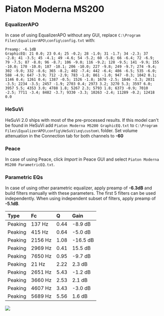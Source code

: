 # Piaton Moderna MS200

### EqualizerAPO
In case of using EqualizerAPO without any GUI, replace `C:\Program Files\EqualizerAPO\config\config.txt`
with:
```
Preamp: -6.1dB
GraphicEQ: 21 0.0; 23 0.4; 25 -0.2; 28 -1.0; 31 -1.7; 34 -2.3; 37 -2.8; 41 -3.5; 45 -4.1; 49 -4.6; 54 -5.2; 60 -5.8; 66 -6.4; 72 -6.9; 79 -7.5; 87 -8.0; 96 -8.7; 106 -9.0; 116 -9.2; 128 -9.5; 141 -9.9; 155 -10.0; 170 -10.0; 187 -10.1; 206 -10.0; 227 -9.8; 249 -9.7; 274 -9.4; 302 -9.0; 332 -8.6; 365 -8.2; 402 -7.4; 442 -6.4; 486 -6.5; 535 -6.0; 588 -4.9; 647 -3.9; 712 -2.9; 783 -1.8; 861 -1.0; 947 -0.3; 1042 0.1; 1146 0.4; 1261 0.4; 1387 -0.5; 1526 -1.8; 1678 -2.5; 1846 -3.3; 2031 -3.5; 2234 -3.5; 2457 -1.9; 2703 0.4; 2973 3.2; 3270 5.3; 3597 6.0; 3957 5.5; 4353 3.0; 4788 1.8; 5267 2.3; 5793 1.8; 6373 -0.9; 7010 -2.5; 7711 -3.4; 8482 -3.7; 9330 -3.3; 10263 -2.4; 11289 -0.2; 12418 0.0
```

### HeSuVi
HeSuVi 2.0 ships with most of the pre-processed results. If this model can't be found in HeSuVi add
`Piaton Moderna MS200 GraphicEQ.txt` to `C:\Program Files\EqualizerAPO\config\HeSuVi\eq\custom\` folder.
Set volume attenuation in the Connection tab for both channels to **-60**

### Peace
In case of using Peace, click *Import* in Peace GUI and select `Piaton Moderna MS200 ParametricEQ.txt`.

### Parametric EQs
In case of using other parametric equalizer, apply preamp of **-6.3dB** and build filters manually
with these parameters. The first 5 filters can be used independently.
When using independent subset of filters, apply preamp of **-5.1dB**.

| Type    | Fc      |    Q | Gain     |
|:--------|:--------|:-----|:---------|
| Peaking | 137 Hz  | 0.44 | -8.9 dB  |
| Peaking | 415 Hz  | 0.64 | -5.0 dB  |
| Peaking | 2156 Hz | 1.08 | -16.5 dB |
| Peaking | 2969 Hz | 0.41 | 15.5 dB  |
| Peaking | 7650 Hz | 0.95 | -9.7 dB  |
| Peaking | 21 Hz   | 2.22 | 2.3 dB   |
| Peaking | 2651 Hz | 5.43 | -1.2 dB  |
| Peaking | 3660 Hz | 2.53 | 2.1 dB   |
| Peaking | 4607 Hz | 3.43 | -3.0 dB  |
| Peaking | 5689 Hz | 5.56 | 1.6 dB   |

![](https://raw.githubusercontent.com/jaakkopasanen/AutoEq/master/results/innerfidelity/sbaf-serious/Piaton%20Moderna%20MS200/Piaton%20Moderna%20MS200.png)